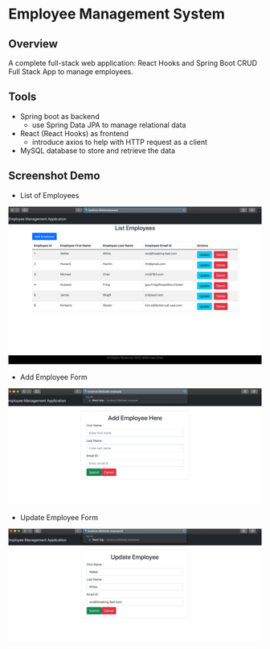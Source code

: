 # Employee Management System
## Overview
A complete full-stack web application: React Hooks and Spring Boot CRUD Full Stack App to manage employees.

## Tools
* Spring boot as backend
  * use Spring Data JPA to manage relational data 
* React (React Hooks) as frontend
  * introduce axios to help with HTTP request as a client
* MySQL database to store and retrieve the data

## Screenshot Demo
+ List of Employees

![img.png](./pictures/img.png)

+ Add Employee Form

![img_1.png](./pictures/img_1.png)

+ Update Employee Form

![img_2.png](./pictures/img_2.png)
